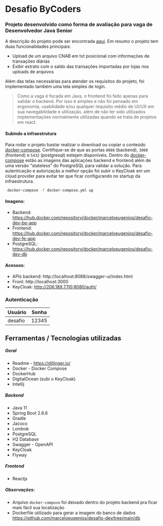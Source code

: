 # Desafio ByCoders

### Projeto desenvolvido como forma de avaliação para vaga de Desenvolvedor Java Senior

A descrição do projeto pode ser encontrada [aqui](https://github.com/ByCodersTec/desafio-dev). Em resumo o projeto tem duas funcionalidades principais:

- Upload de um arquivo CNAB em txt posicional com informações de transações diárias
- Exibir extrato com o saldo das transações importadas por lojas nos uploads de arquivos

Além das telas necessárias para atender os requisitos do projeto, foi implementado também uma tela simples de login.

> Como a vaga é focada em Java, o frontend foi feito apenas para validar o backend. Por isso é simples e não foi pensado em ergonomia, usabilidade e/ou qualquer requisito médio de UI/UX em sua navegabilidade e utilização, além de não ter sido utilizados implementações normalmente utilizadas quando se trata de projetos em react.

#### Subindo a infraestrutura

Para rodar o projeto bastar realizar o download ou copiar o conteúdo [docker-compose](https://github.com/marceloeugenios/desafio-dev/blob/main/parser/docker-compose.yml). Certifique-se de que as portas `8088` (backend), `3000` (frontend) e `5432` (postgresql) estejam disponíveis.
Dentro do [docker-compose](https://github.com/marceloeugenios/desafio-dev/blob/main/parser/docker-compose.yml) estão as imagens das aplicações backend e frontend além de uma versão "stateless" do PostgreSQL para validar a solução. Para autenticação e autorização a melhor opção foi subir o KeyCloak em um cloud provider para evitar ter que ficar configurando no startup da infraestrutura.

```sh
 docker-compose -f docker-compose.yml up
```

#### Imagens:

- Backend: https://hub.docker.com/repository/docker/marceloeugenios/desafio-dev-be-app
- Frontend: https://hub.docker.com/repository/docker/marceloeugenios/desafio-dev-fe-app
- PostgreSQL: https://hub.docker.com/repository/docker/marceloeugenios/desafio-dev-db

#### Acessos:

- APIs backend: http://localhost:8088/swagger-ui/index.html
- Front: http://localhost:3000
- KeyCloak: http://206.189.7.110:8080/auth/

### Autenticação

| Usuário | Senha |
| ------- | ----- |
| desafio | 12345 |

## Ferramentas / Tecnologias utilizadas

##### Geral

- Readme - https://dillinger.io/
- Docker - Docker Compose
- DockerHub
- DigitalOcean (subi o KeyCloak)
- Intellij

##### Backend

- Java 11
- Spring Boot 2.6.6
- Gradle
- Jacoco
- Lombok
- PostgreSQL
- H2 Database
- Swagger - OpenAPI
- KeyCloak
- Flyway

##### Frontend

- Reactjs

##### Observações:

- Arquivo `docker-compose` foi deixado dentro do projeto backend pra ficar mais fácil sua localização
- Dockerfile utilizado para gerar a imagem do banco de dados https://github.com/marceloeugenios/desafio-dev/tree/main/db

